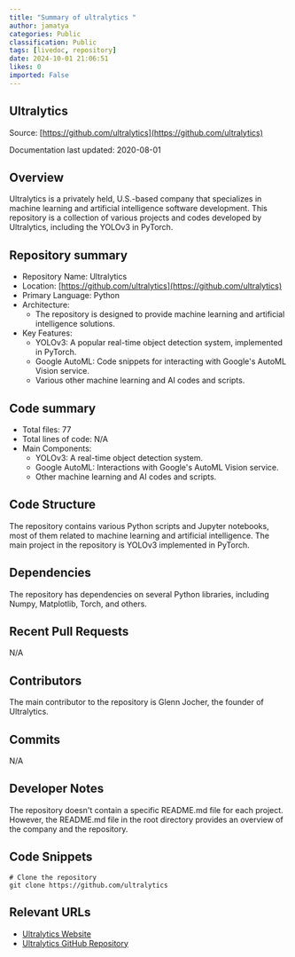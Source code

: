 ```yaml
---
title: "Summary of ultralytics "
author: jamatya
categories: Public
classification: Public
tags: [livedoc, repository]
date: 2024-10-01 21:06:51
likes: 0
imported: False 
---
```


## Ultralytics

Source: [https://github.com/ultralytics](https://github.com/ultralytics)

Documentation last updated: 2020-08-01

## Overview
Ultralytics is a privately held, U.S.-based company that specializes in machine learning and artificial intelligence software development. This repository is a collection of various projects and codes developed by Ultralytics, including the YOLOv3 in PyTorch.

## Repository summary
  * Repository Name: Ultralytics
  * Location: [https://github.com/ultralytics](https://github.com/ultralytics)
  * Primary Language: Python
  * Architecture:
    - The repository is designed to provide machine learning and artificial intelligence solutions. 
  * Key Features:
    - YOLOv3: A popular real-time object detection system, implemented in PyTorch.
    - Google AutoML: Code snippets for interacting with Google's AutoML Vision service.
    - Various other machine learning and AI codes and scripts.

## Code summary
  * Total files: 77
  * Total lines of code: N/A
  * Main Components:
    - YOLOv3: A real-time object detection system.
    - Google AutoML: Interactions with Google's AutoML Vision service.
    - Other machine learning and AI codes and scripts.

## Code Structure
The repository contains various Python scripts and Jupyter notebooks, most of them related to machine learning and artificial intelligence. The main project in the repository is YOLOv3 implemented in PyTorch.

## Dependencies
The repository has dependencies on several Python libraries, including Numpy, Matplotlib, Torch, and others.

## Recent Pull Requests
N/A

## Contributors
The main contributor to the repository is Glenn Jocher, the founder of Ultralytics.

## Commits
N/A

## Developer Notes
The repository doesn't contain a specific README.md file for each project. However, the README.md file in the root directory provides an overview of the company and the repository.

## Code Snippets
```
# Clone the repository
git clone https://github.com/ultralytics
```

## Relevant URLs
- [Ultralytics Website](https://www.ultralytics.com/)
- [Ultralytics GitHub Repository](https://github.com/ultralytics)